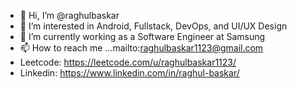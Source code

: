 - 👋 Hi, I’m @raghulbaskar
- 👀 I’m interested in Android, Fullstack, DevOps, and UI/UX Design
- 🌱 I’m currently working as a Software Engineer at Samsung
- 📫 How to reach me ...mailto:raghulbaskar1123@gmail.com
- Leetcode: https://leetcode.com/u/raghulbaskar1123/
- Linkedin: https://www.linkedin.com/in/raghul-baskar/


